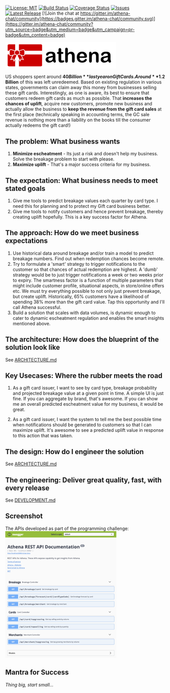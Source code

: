 [![License: MIT](https://img.shields.io/badge/License-MIT-yellow.svg)](https://opensource.org/licenses/MIT)
[![Build Status](https://travis-ci.org/arunkpatra/athena.svg?branch=master)](https://travis-ci.org/arunkpatra/athena)
[![Coverage Status](https://coveralls.io/repos/github/arunkpatra/athena/badge.svg?branch=master)](https://coveralls.io/github/arunkpatra/athena?branch=master)
[![Issues](https://img.shields.io/github/issues/arunkpatra/athena.svg)](https://github.com/arunkpatra/athena/issues)
[![Latest Release](https://img.shields.io/github/v/release/arunkpatra/athena?include_prereleases&sort=semver)](https://github.com/arunkpatra/athena/releases)
[![Join the chat at https://gitter.im/athena-chat/community](https://badges.gitter.im/athena-chat/community.svg)](https://gitter.im/athena-chat/community?utm_source=badge&utm_medium=badge&utm_campaign=pr-badge&utm_content=badge)


<img src="assets/athena.png" width="350px" alt="Athena" />

US shoppers spent around **$40 Billion** last year on Gift Cards. Around **$1.2 Billion** of this was left unredeemed. Based on existing regulation in various states, governments can claim away this money from 
businesses selling these gift cards. Interestingly, as one is aware, its best to ensure that customers redeem gift cards 
as much as possible. That **increases the chances of uplift**, acquire new customers, promote new business and actually allow
the business to **keep the revenue from the gift card sales** at the first place (technically speaking in accounting terms, 
the GC sale revenue is nothing more than a liability on the books till the consumer actually redeems the gift card!)

## The problem: What business wants

1. **Minimize escheatment** - Its just a risk and doesn't help my business. Solve the breakage problem to start with please.
2. **Maximize uplift** - That's a major success criteria for my business.

## The expectation: What business needs to meet stated goals

1. Give me tools to predict breakage values each quarter by card type. I need this for planning and to protect my Gift card business better. 
2. Give me tools to notify customers and hence prevent breakage, thereby creating uplift hopefully. This is a key success factor for Athena.

## The approach: How do we meet business expectations

1. Use historical data around breakage and/or train a model to predict breakage numbers. Find out when redemption
chances become remote. 
2. Try to formulate a 'smart' strategy to trigger notifications to the customer so that chances of actual redemption
are highest. A 'dumb' strategy would be to just trigger notifications a week or two weeks prior to expiry. The smartness
factor is a function of multiple parameters that might include customer profile, situational aspects, in store/online
 offers etc. We must try everything possible to not only just prevent breakage, but create uplift. Historically,
 65% customers have a likelihood of spending 38% more than the gift card value. Tap this opportunity and I'll call Athena
 successful.
3. Build a solution that scales with data volumes, is dynamic enough to cater to dynamic escheatment regulation and enables
the smart insights mentioned above.
 
## The architecture: How does the blueprint of the solution look like
See [ARCHITECTURE.md](ARCHITECTURE.md)

## Key Usecases: Where the rubber meets the road

1. As a gift card issuer, I want to see by card type, breakage probability and projected breakage value at a given point
in time. A simple UI is just fine. If you can aggregate by brand, that's awesome. If you can show me an overall predicted
escheatment value for my business, it would be great.

2. As a gift card issuer, I want the system to tell me the best possible time when notifications should be generated to
customers so that I can maximize uplift. It's awesome to see a predicted uplift value in response to this action that
was taken.

## The design: How do I engineer the solution
See [ARCHITECTURE.md](ARCHITECTURE.md)

## The engineering: Deliver great quality, fast, with every release
See [DEVELOPMENT.md](DEVELOPMENT.md)

## Screenshot

The APIs developed as part of the programming challenge:
<img src="assets/athena-swagger-ui.png" width="350px" alt="Athena Swagger UI" />

## Mantra for Success
_Thing big, start small..._
